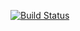 [![Build Status](https://app.travis-ci.com/MUGABA/task-mgt-back.svg?token=Sc1qssPXwUtrxYVDyWLD&branch=main)](https://app.travis-ci.com/MUGABA/task-mgt-back)
